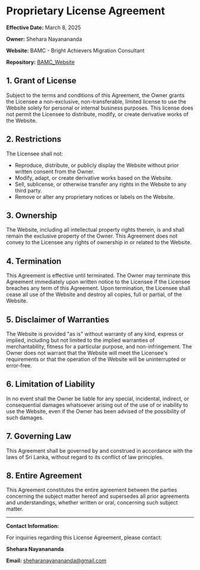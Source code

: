 # Proprietary License Agreement

**Effective Date:** March 8, 2025

**Owner:** Shehara Nayanananda

**Website:** BAMC - Bright Achievers Migration Consultant

**Repository:** [BAMC_Website](https://github.com/sheharanayanananda/BAMC_Website)

## 1. Grant of License

Subject to the terms and conditions of this Agreement, the Owner grants the Licensee a non-exclusive, non-transferable, limited license to use the Website solely for personal or internal business purposes. This license does not permit the Licensee to distribute, modify, or create derivative works of the Website.

## 2. Restrictions

The Licensee shall not:

- Reproduce, distribute, or publicly display the Website without prior written consent from the Owner.
- Modify, adapt, or create derivative works based on the Website.
- Sell, sublicense, or otherwise transfer any rights in the Website to any third party.
- Remove or alter any proprietary notices or labels on the Website.

## 3. Ownership

The Website, including all intellectual property rights therein, is and shall remain the exclusive property of the Owner. This Agreement does not convey to the Licensee any rights of ownership in or related to the Website.

## 4. Termination

This Agreement is effective until terminated. The Owner may terminate this Agreement immediately upon written notice to the Licensee if the Licensee breaches any term of this Agreement. Upon termination, the Licensee shall cease all use of the Website and destroy all copies, full or partial, of the Website.

## 5. Disclaimer of Warranties

The Website is provided "as is" without warranty of any kind, express or implied, including but not limited to the implied warranties of merchantability, fitness for a particular purpose, and non-infringement. The Owner does not warrant that the Website will meet the Licensee's requirements or that the operation of the Website will be uninterrupted or error-free.

## 6. Limitation of Liability

In no event shall the Owner be liable for any special, incidental, indirect, or consequential damages whatsoever arising out of the use of or inability to use the Website, even if the Owner has been advised of the possibility of such damages.

## 7. Governing Law

This Agreement shall be governed by and construed in accordance with the laws of Sri Lanka, without regard to its conflict of law principles.

## 8. Entire Agreement

This Agreement constitutes the entire agreement between the parties concerning the subject matter hereof and supersedes all prior agreements and understandings, whether written or oral, concerning such subject matter.

---

**Contact Information:**

For inquiries regarding this License Agreement, please contact:

**Shehara Nayanananda**

**Email:** sheharanayanananda@gmail.com
